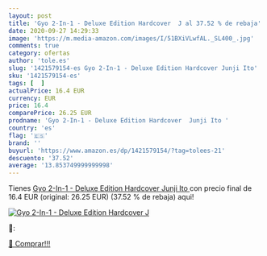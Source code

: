```yaml
---
layout: post
title: 'Gyo 2-In-1 - Deluxe Edition Hardcover  J al 37.52 % de rebaja'
date: 2020-09-27 14:29:33
image: 'https://m.media-amazon.com/images/I/51BXiVLwfAL._SL400_.jpg'
comments: true
category: ofertas
author: 'tole.es'
slug: '1421579154-es Gyo 2-In-1 - Deluxe Edition Hardcover Junji Ito'
sku: '1421579154-es'
tags: [  ]
actualPrice: 16.4 EUR
currency: EUR
price: 16.4
comparePrice: 26.25 EUR
prodname: 'Gyo 2-In-1 - Deluxe Edition Hardcover  Junji Ito '
country: 'es'
flag: '🇪🇸'
brand: ''
buyurl: 'https://www.amazon.es/dp/1421579154/?tag=tolees-21'
descuento: '37.52'
average: '13.853749999999998'
---
```


Tienes [Gyo 2-In-1 - Deluxe Edition Hardcover  Junji Ito ](https://www.amazon.es/dp/1421579154/?tag=tolees-21) con precio final de  16.4 EUR (original: 26.25 EUR) (37.52 %  de rebaja) aqui!

[![Gyo 2-In-1 - Deluxe Edition Hardcover  J](https://m.media-amazon.com/images/I/51BXiVLwfAL._SL400_.jpg)](https://www.amazon.es/dp/1421579154/?tag=tolees-21)

🔎:


[🛒 Comprar!!!](https://www.amazon.es/dp/1421579154/?tag=tolees-21)
